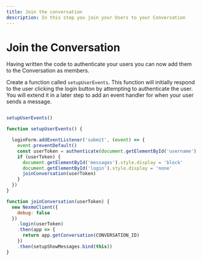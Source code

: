 ```yaml
---
title: Join the conversation
description: In this step you join your Users to your Conversation
---
```


# Join the Conversation

Having written the code to authenticate your users you can now add them to the Conversation as members.

Create a function called `setupUserEvents`. This function will initially respond to the user clicking the login button by attempting to authenticate the user. You will extend it in a later step to add an event handler for when your user sends a message.

```javascript

setupUserEvents()

function setupUserEvents() {

  loginForm.addEventListener('submit', (event) => {
    event.preventDefault()
    const userToken = authenticate(document.getElementById('username').value)
    if (userToken) {
      document.getElementById('messages').style.display = 'block'
      document.getElementById('login').style.display = 'none'
      joinConversation(userToken)
    }
  })
}

function joinConversation(userToken) {
  new NexmoClient({
    debug: false
  })
    .login(userToken)
    .then(app => {
      return app.getConversation(CONVERSATION_ID)
    })
    .then(setupShowMessages.bind(this))
}
```

